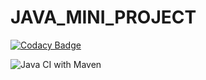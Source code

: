 # JAVA_MINI_PROJECT

[![Codacy Badge](https://api.codacy.com/project/badge/Grade/7525bc5223d84c61aa17ee196b1a5833)](https://app.codacy.com/gh/PS99002489/JAVA_MINI_PROJECT?utm_source=github.com&utm_medium=referral&utm_content=PS99002489/JAVA_MINI_PROJECT&utm_campaign=Badge_Grade)

![Java CI with Maven](https://github.com/PS99002489/JAVA_MINI_PROJECT/workflows/Java%20CI%20with%20Maven/badge.svg?branch=master)
